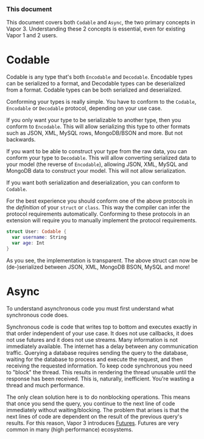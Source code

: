 ### This document

This document covers both `Codable` and `Async`, the two primary concepts in Vapor 3. Understanding these 2 concepts is essential, even for existing Vapor 1 and 2 users.

# Codable

Codable is any type that's both `Encodable` and `Decodable`. Encodable types can be serialized to a format, and Decodable types can be deserialized from a format. Codable types can be both serialized and deserialized.

Conforming your types is really simple. You have to conform to the `Codable`, `Encodable` or `Decodable` protocol, depending on your use case.

If you only want your type to be serializable to another type, then you conform to `Encodable`. This will allow serializing this type to other formats such as JSON, XML, MySQL rows, MongoDB/BSON and more. But not backwards.

If you want to be able to construct your type from the raw data, you can conform your type to `Decodable`. This will allow converting serialized data to your model (the reverse of `Encodable`), allowing JSON, XML, MySQL and MongoDB data to construct your model. This will not allow serialization.

If you want both serialization and deserialization, you can conform to `Codable`.

For the best experience you should conform one of the above protocols in the *definition* of your `struct` or `class`. This way the compiler can infer the protocol requirements automatically. Conforming to these protocols in an extension will require you to manually implement the protocol requirements.

```swift
struct User: Codable {
  var username: String
  var age: Int
}
```

As you see, the implementation is transparent. The above struct can now be (de-)serialized between JSON, XML, MongoDB BSON, MySQL and more!

# Async

To understand asynchronous code you must first understand what synchronous code does.

Synchronous code is code that writes top to bottom and executes exactly in that order independent of your use case. It does not use callbacks, it does not use futures and it does not use streams. Many information is not immediately available. The internet has a delay between any communication traffic. Querying a database requires sending the query to the database, waiting for the database to process and execute the request, and then receiving the requested information. To keep code synchronous you need to "block" the thread. This results in rendering the thread unusable until the response has been received. This is, naturally, inefficient. You're wasting a thread and much performance.

The only clean solution here is to do nonblocking operations. This means that once you send the query, you continue to the next line of code immediately without waiting/blocking. The problem that arises is that the next lines of code are dependent on the result of the previous query's results. For this reason, Vapor 3 introduces [Futures](../async/promise-future-introduction.md). Futures are very common in many (high performance) ecosystems.
